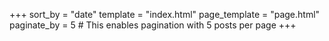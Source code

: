 +++
sort_by = "date"
template = "index.html"
page_template = "page.html"
paginate_by = 5  # This enables pagination with 5 posts per page
+++
